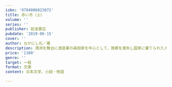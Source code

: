 ```yaml
---
isbn: '9784006023072'
title: 赤い月（上）
volume: ''
series: ''
publisher: 岩波書店
pubdate: '2019-06-15'
cover: ''
author: なかにし礼／著
description: 満洲を舞台に酒造業の森田家を中心として，故郷を喪失し国家に棄てられた人々の体験を集約した実話小説．
price: '1100'
genre: ''
target: 一般
format: 文庫
content: 日本文学、小説・物語

---
```

